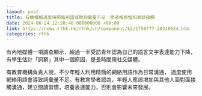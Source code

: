 ```yaml
---
layout: post
title: 有機構稱過度用網絡用語或致詞彙量不足　學者稱應增加面談接觸
date: 2024-06-24 12:28:40.000000000 +08:00
link: https://news.rthk.hk/rthk/ch/component/k2/1758777-20240624.htm
categories: rthk
---
```


有內地媒體一項調查顯示，超過一半受訪青年認為自己的語言文字表達能力下降，有學生估計「詞窮」其中一個原因，是長時間用社交媒體。

有教育機構負責人說，不少年輕人利用精簡的網絡用語作為日常溝通， 過度使用網絡用語會導致詞彙量不足。有教育學者認為，年輕人應該增加與其他人面對面接觸溝通，建立閱讀習慣，培養表達能力，否則會影響未來發展。
